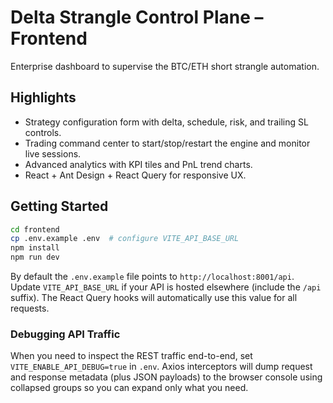 # Delta Strangle Control Plane – Frontend

Enterprise dashboard to supervise the BTC/ETH short strangle automation.

## Highlights

- Strategy configuration form with delta, schedule, risk, and trailing SL controls.
- Trading command center to start/stop/restart the engine and monitor live sessions.
- Advanced analytics with KPI tiles and PnL trend charts.
- React + Ant Design + React Query for responsive UX.

## Getting Started

```bash
cd frontend
cp .env.example .env  # configure VITE_API_BASE_URL
npm install
npm run dev
```

By default the `.env.example` file points to `http://localhost:8001/api`. Update `VITE_API_BASE_URL` if your API is hosted elsewhere (include the `/api` suffix). The React Query hooks will automatically use this value for all requests.

### Debugging API Traffic

When you need to inspect the REST traffic end-to-end, set `VITE_ENABLE_API_DEBUG=true` in `.env`. Axios interceptors will dump request and response metadata (plus JSON payloads) to the browser console using collapsed groups so you can expand only what you need.
